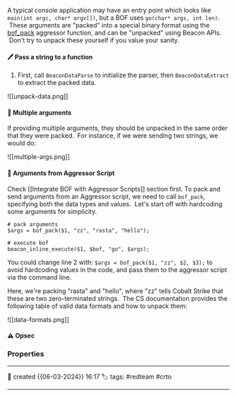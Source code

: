 
A typical console application may have an entry point which looks like `main(int argc, char* argv[])`, but a BOF uses `go(char* args, int len)`.  These arguments are "packed" into a special binary format using the [bof_pack](https://hstechdocs.helpsystems.com/manuals/cobaltstrike/current/userguide/content/topics_aggressor-scripts/as-resources_functions.htm#bof_pack) aggressor function, and can be "unpacked" using Beacon APIs.  Don't try to unpack these yourself if you value your sanity.

#### 🖊️ Pass a string to a function

1) First, call `BeaconDataParse` to initialize the parser, then `BeaconDataExtract` to extract the packed data.

![[unpack-data.png]]


#### 📔 Multiple arguments

If providing multiple arguments, they should be unpacked in the same order that they were packed.  For instance, if we were sending two strings, we would do:

![[multiple-args.png]]


####  📗 Arguments from Aggressor Script

Check [[Integrate BOF with Aggressor Scripts]] section first.
To pack and send arguments from an Aggressor script, we need to call `bof_pack`, specifying both the data types and values.  Let's start off with hardcoding some arguments for simplicity.

```
# pack arguments
$args = bof_pack($1, "zz", "rasta", "hello");
    
# execute bof
beacon_inline_execute($1, $bof, "go", $args);
```

You could change line 2 with:
`$args = bof_pack($1, "zz", $2, $3);` to avoid hardcoding values in the code, and pass them to the aggressor script via the command line.

Here, we're packing "rasta" and "hello", where "zz" tells Cobalt Strike that these are two zero-terminated strings.  The CS documentation provides the following table of valid data formats and how to unpack them:

![[data-formats.png]]



#### ⚠ Opsec




### Properties
---
📆 created   {{06-03-2024}} 16:17
🏷️ tags: #redteam #crto 

---

